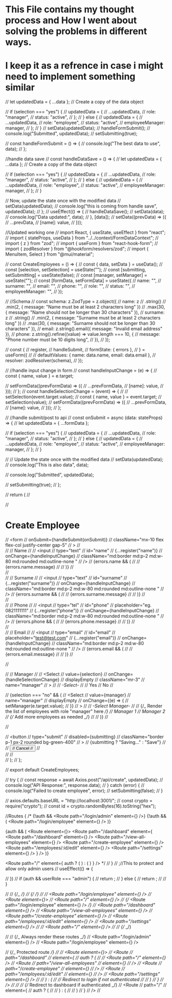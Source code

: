 # This File contains my thought process and How I went about solving the problems in different ways.

# I keep it as a refrence in case i might need to implement something similar

// let updatedData = { ...data }; // Create a copy of the data object

// if (selection === "yes") {
// updatedData = {
// ...updatedData,
// role: "manager",
// status: "active",
// };
// } else {
// updatedData = {
// ...updatedData,
// role: "employee",
// status: "active",
// employeeManager: manager,
// };
// }
// setData(updatedData);
// handleFormSubmit();
// console.log("Submitted", updatedData);
// setSubmitting(true);

// const handleFormSubmit = () => {
// console.log("The best data to use", data);
// };

//handle data save
// const handleDataSave = () => {
// let updatedData = { ...data }; // Create a copy of the data object

// if (selection === "yes") {
// updatedData = {
// ...updatedData,
// role: "manager",
// status: "active",
// };
// } else {
// updatedData = {
// ...updatedData,
// role: "employee",
// status: "active",
// employeeManager: manager,
// };
// }

// Now, update the state once with the modified data
// setData(updatedData);
// console.log("this is coming from handle save", updatedData);
// };
// useEffect(() => {
// handleDataSave();
// setData(data);
// console.log("Data updated:", data);
// }, [data]);
// setData((prevData) => ({
// ...prevData,
// [name]: value,
// }));

//Updated working one
// import React, { useState, useEffect } from "react";
// import { stateProps, useData } from "../../context/FormDataContext";
// import { z } from "zod";
// import { useForm } from "react-hook-form";
// import { zodResolver } from "@hookform/resolvers/zod";
// import { MenuItem, Select } from "@mui/material";

// const CreateEmployees = () => {
// const { data, setData } = useData();
// const [selection, setSelection] = useState("");
// const [submitting, setSubmitting] = useState(false);
// const [manager, setManager] = useState("");
// const [formData, setFormData] = useState<stateProps>({
// name: "",
// surname: "",
// email: "",
// phone: "",
// role: "",
// status: "",
// employeeManager: "",
// });

// //Schema
// const schema: z.ZodType<stateProps> = z.object({
// name: z
// .string()
// .min(2, { message: "Name must be at least 2 characters long" })
// .max(30, { message: "Name should not be longer than 30 characters" }),
// surname: z
// .string()
// .min(2, { message: "Surname must be at least 2 characters long" })
// .max(30, { message: "Surname should not be longer than 30 characters" }),
// email: z.string().email({ message: "Invalid email address" }),
// phone: z.string().refine((value) => value.length === 10, {
// message: "Phone number must be 10 digits long",
// }),
// });

// const {
// register,
// handleSubmit,
// formState: { errors },
// } = useForm<stateProps>({
// // defaultValues: { name: data.name, email: data.email },
// resolver: zodResolver(schema),
// });

// //handle input change in form
// const handleInputChange = (e) => {
// const { name, value } = e.target;

// setFormData((prevFormData) => ({
// ...prevFormData,
// [name]: value,
// }));
// };
// const handleSelectionChange = (event) => {
// // setSelection(event.target.value);
// const { name, value } = event.target;
// setSelection(value);
// setFormData((prevFormData) => ({
// ...prevFormData,
// [name]: value,
// }));
// };

// //handle submit/post to api
// const onSubmit = async (data: stateProps) => {
// let updatedData = { ...formData };

// if (selection === "yes") {
// updatedData = {
// ...updatedData,
// role: "manager",
// status: "active",
// };
// } else {
// updatedData = {
// ...updatedData,
// role: "employee",
// status: "active",
// employeeManager: manager,
// };
// }

// // Update the state once with the modified data
// setData(updatedData);
// console.log("This is also data", data);

// console.log("Submitted", updatedData);

// setSubmitting(true);
// };

// return (
// <div className="">
// <h1 className="text-3xl py-6 mx-10">Create Employee</h1>
// <form
// onSubmit={handleSubmit(onSubmit)}
// className="mx-10 flex flex-col justify-center gap-5"
// >
// <div className="">
// <label htmlFor="name" className="w-60 inline-block">
// Name
// </label>
// <input
// type="text"
// id="name"
// {...register("name")}
// onChange={handleInputChange}
// className="md:border md:p-2 md:w-80 md:rounded md:outline-none "
// />
// {errors.name && (
// <span className="mx-4 italic text-red-400">
// {errors.name.message}
// </span>
// )}
// </div>
// <div>
// <label htmlFor="surname" className="w-60 inline-block">
// Surname
// </label>
// <input
// type="text"
// id="surname"
// {...register("surname")}
// onChange={handleInputChange}
// className="md:border md:p-2 md:w-80 md:rounded md:outline-none "
// />
// {errors.surname && (
// <span className="mx-4 italic text-red-400">
// {errors.surname.message}
// </span>
// )}
// </div>
// <div>
// <label htmlFor="phone" className="w-60 inline-block">
// Phone
// </label>
// <input
// type="tel"
// id="phone"
// placeholder="eg. 0821111111"
// {...register("phone")}
// onChange={handleInputChange}
// className="md:border md:p-2 md:w-80 md:rounded md:outline-none "
// />
// {errors.phone && (
// <span className="mx-4 italic text-red-400">
// {errors.phone.message}
// </span>
// )}
// </div>
// <div>
// <label htmlFor="email" className="w-60 inline-block">
// Email
// </label>
// <input
// type="email"
// id="email"
// placeholder="test@test.com"
// {...register("email")}
// onChange={handleInputChange}
// className="md:border md:p-2 md:w-80 md:rounded md:outline-none "
// />
// {errors.email && (
// <span className="mx-4 italic text-red-400">
// {errors.email.message}
// </span>
// )}
// </div>

// <div>
// <label htmlFor="manager" className="w-60 inline-block">
// Manager
// </label>
// <Select
// value={selection}
// onChange={handleSelectionChange}
// displayEmpty
// className="mr-3"
// name="manager"
// >
// <MenuItem value="">
// <em>-Select-</em>
// </MenuItem>
// <MenuItem value="yes">Yes</MenuItem>
// <MenuItem value="no">No</MenuItem>
// </Select>

// {selection === "no" && (
// <Select
// value={manager}
// name="manager"
// displayEmpty
// onChange={(e) => {
// setManager(e.target.value);
// }}
// >
// <MenuItem value="">
// <em>-Select Manager-</em>
// </MenuItem>
// {/_ Render the list of employees with role "manager" here _/}
// <MenuItem value="manager1">Manager 1</MenuItem>
// <MenuItem value="manager2">Manager 2</MenuItem>
// {/_ Add more employees as needed _/}
// </Select>
// )}
// </div>

// <div className="flex gap-2 justify-end">
// <button
// type="submit"
// disabled={submitting}
// className="border p-1 px-2 rounded bg-green-400"
// >
// {submitting ? "Saving..." : "Save"}
// </button>
// <button type="button" className="border p-1 px-2 rounded bg-red-400">
// Cancel
// </button>
// </div>
// </form>
// </div>
// );
// };

// export default CreateEmployees;

// try {
// const response = await Axios.post("/api/create", updatedData);
// console.log("API Response:", response.data);
// } catch (error) {
// console.log("Failed to create employee", error);
// setSubmitting(false);
// }

// axios.defaults.baseURL = "http://localhost:3001/";
// const crypto = require("crypto");
// const id = crypto.randomBytes(16).toString("hex");

//Routes
{
/\* <Routes>
{!auth && <Route path="/login/admin" element={<AdminLogin />} />}
{!auth && (
<Route path="/login/employee" element={<EmployeeLogin />} />
)}

{auth && (
<Route element={<Protected />}>
<Route
path="/dashboard"
element={
<Home>
<Route path="/dashboard" element={<Dashboard />} />
<Route
path="/view-all-employees"
element={<EmployeeList />}
/>
<Route
path="/create-employee"
element={<CreateEmployees />}
/>
<Route
path="/employees/:id/edit"
element={<EditEmployee />}
/>
<Route path="/settings" element={<Settings />} />
</Home>
}
/>
</Route>
)}

<Route
path="/"
element={
auth ? (
<Navigate to="/dashboard" />
) : (
<Navigate to="/login/admin" />
)
}
/>
</Routes> \*/
// }
// ;//This to protect and allow only admin users
// useEffect(() => {

// })
// if (auth && userRole === "admin") {
// return <Outlet />;
// } else {
// return <Navigate to="/" />; //<AdminLogin/>
// }

// <AdminLogin />
// {/_ <CreateDepartment /> _/}
// {/_ <Home> _/}
// <Routes>
// <Route path="/login/employee" element={<EmployeeLogin />} />
// <Route element={<Protected />}>
// <Route path="/" element={<AdminLogin />} />
// {/_ <Route path="/login/employee" element={<EmployeeLogin />} /> _/}
// <Route path="/dashboard" element={<Dashboard />} />
// <Route path="/view-all-employees" element={<EmployeeList />} />
// <Route path="/create-employee" element={<CreateEmployees />} />
// <Route path="/employees/:id/edit" element={<EditEmployee />} />
// <Route path="/settings" element={<Settings />} />
// </Route>
// <Route path="/" element={<Dashboard />} />
// </Routes>
// {/_ </Home> _/}

// <Routes>
// {/_ Always render these routes _/}
// <Route path="/login/admin" element={<AdminLogin />} />
// <Route path="/login/employee" element={<EmployeeLogin />} />

// {/_ Protected route _/}
// <Routes>
// <Route element={<Protected />}>
// <Route
// path="/dashboard"
// element={
// auth ? (
// <Home>
// <Route path="/" element={<Dashboard />} />
// <Route
// path="/view-all-employees"
// element={<EmployeeList />}
// />
// <Route
// path="/create-employee"
// element={<CreateEmployees />}
// />
// <Route
// path="/employees/:id/edit"
// element={<EditEmployee />}
// />
// <Route path="/settings" element={<Settings />} />
// </Home>
// ) : (
// // Redirect to login if not authenticated
// <Navigate to="/login/admin" />
// )
// }
// />
// </Route>
// </Routes>
// {/_ Redirect to dashboard if authenticated _/}
// <Route
// path="/"
// element={
// auth ? (
// <Navigate to="/dashboard" />
// ) : (
// <Navigate to="/login/admin" />
// )
// }
// />
// </Routes>
